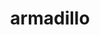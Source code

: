 ---
title: "armadillo"
layout: cache
categories: [package, develop]
meta: {"versions": ["12.8.3", "14.0.2"], "compilers": ["gcc@=12.3.0"], "oss": ["ubuntu22.04"], "platforms": ["linux"], "targets": ["x86_64_v3"], "stacks": ["root", "tutorial"], "num_specs": 7, "num_specs_by_stack": {"tutorial": 7, "root": 7}}
spec_details: [{"hash": "rw7yl6bi4dvrlksiwv7m4htyxaflceep", "compiler": "gcc@=12.3.0", "versions": ["12.8.3"], "os": "ubuntu22.04", "platform": "linux", "target": "x86_64_v3", "variants": ["build_system=cmake", "build_type=Release", "generator=make", "~hdf5", "~ipo", "patches=59207b1"], "stacks": ["tutorial", "root"], "size": "-", "tarball": "https://binaries.spack.io/develop/build_cache/linux-ubuntu22.04-x86_64_v3/gcc-12.3.0/armadillo-12.8.3/linux-ubuntu22.04-x86_64_v3-gcc-12.3.0-armadillo-12.8.3-rw7yl6bi4dvrlksiwv7m4htyxaflceep.spack"}, {"hash": "rxxmeujaiy3dun4fxvzwravuxceg7glf", "compiler": "gcc@=12.3.0", "versions": ["12.8.3"], "os": "ubuntu22.04", "platform": "linux", "target": "x86_64_v3", "variants": ["build_system=cmake", "build_type=Release", "generator=make", "~hdf5", "~ipo", "patches=59207b1"], "stacks": ["tutorial", "root"], "size": "-", "tarball": "https://binaries.spack.io/develop/build_cache/linux-ubuntu22.04-x86_64_v3/gcc-12.3.0/armadillo-12.8.3/linux-ubuntu22.04-x86_64_v3-gcc-12.3.0-armadillo-12.8.3-rxxmeujaiy3dun4fxvzwravuxceg7glf.spack"}, {"hash": "v34wqsurgjmhvfxla76bq3l7cal46r2t", "compiler": "gcc@=12.3.0", "versions": ["14.0.2"], "os": "ubuntu22.04", "platform": "linux", "target": "x86_64_v3", "variants": ["build_system=cmake", "build_type=Release", "generator=make", "~hdf5", "~ipo", "patches=59207b1"], "stacks": ["tutorial", "root"], "size": "-", "tarball": "https://binaries.spack.io/develop/build_cache/linux-ubuntu22.04-x86_64_v3/gcc-12.3.0/armadillo-14.0.2/linux-ubuntu22.04-x86_64_v3-gcc-12.3.0-armadillo-14.0.2-v34wqsurgjmhvfxla76bq3l7cal46r2t.spack"}, {"hash": "oz6rnaa67c3yvxsucge26fthk6dsm5e4", "compiler": "gcc@=12.3.0", "versions": ["12.8.3"], "os": "ubuntu22.04", "platform": "linux", "target": "x86_64_v3", "variants": ["build_system=cmake", "build_type=Release", "generator=make", "~hdf5", "~ipo", "patches=59207b1"], "stacks": ["tutorial", "root"], "size": "-", "tarball": "https://binaries.spack.io/develop/build_cache/linux-ubuntu22.04-x86_64_v3/gcc-12.3.0/armadillo-12.8.3/linux-ubuntu22.04-x86_64_v3-gcc-12.3.0-armadillo-12.8.3-oz6rnaa67c3yvxsucge26fthk6dsm5e4.spack"}, {"hash": "fkoxjrc5xlmgmyxlhy5pxpayjniuvp3b", "compiler": "gcc@=12.3.0", "versions": ["12.8.3"], "os": "ubuntu22.04", "platform": "linux", "target": "x86_64_v3", "variants": ["build_system=cmake", "build_type=Release", "generator=make", "~hdf5", "~ipo", "patches=59207b1"], "stacks": ["tutorial", "root"], "size": "-", "tarball": "https://binaries.spack.io/develop/build_cache/linux-ubuntu22.04-x86_64_v3/gcc-12.3.0/armadillo-12.8.3/linux-ubuntu22.04-x86_64_v3-gcc-12.3.0-armadillo-12.8.3-fkoxjrc5xlmgmyxlhy5pxpayjniuvp3b.spack"}, {"hash": "u2ktcfh3cycp3hjkn37ebjgw4vau7dzh", "compiler": "gcc@=12.3.0", "versions": ["12.8.3"], "os": "ubuntu22.04", "platform": "linux", "target": "x86_64_v3", "variants": ["build_system=cmake", "build_type=Release", "generator=make", "~hdf5", "~ipo", "patches=59207b1"], "stacks": ["tutorial", "root"], "size": "-", "tarball": "https://binaries.spack.io/develop/build_cache/linux-ubuntu22.04-x86_64_v3/gcc-12.3.0/armadillo-12.8.3/linux-ubuntu22.04-x86_64_v3-gcc-12.3.0-armadillo-12.8.3-u2ktcfh3cycp3hjkn37ebjgw4vau7dzh.spack"}, {"hash": "vkjxyqx6faymuz3an62fvuzqrj474v52", "compiler": "gcc@=12.3.0", "versions": ["14.0.2"], "os": "ubuntu22.04", "platform": "linux", "target": "x86_64_v3", "variants": ["build_system=cmake", "build_type=Release", "generator=make", "~hdf5", "~ipo", "patches=59207b1"], "stacks": ["tutorial", "root"], "size": "-", "tarball": "https://binaries.spack.io/develop/build_cache/linux-ubuntu22.04-x86_64_v3/gcc-12.3.0/armadillo-14.0.2/linux-ubuntu22.04-x86_64_v3-gcc-12.3.0-armadillo-14.0.2-vkjxyqx6faymuz3an62fvuzqrj474v52.spack"}]
---
